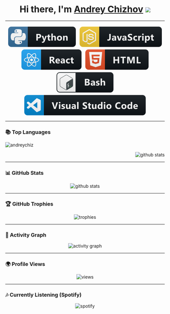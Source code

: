 <div align="center">
   <h1>Hi there, I'm <a href="https://github.com/AndreyChiz">Andrey Chizhov</a> 
   <img src="https://media.giphy.com/media/hvRJCLFzcasrR4ia7z/giphy.gif" width="25px"> </h1>
</div>

---

<p align="center">
  <img src="https://raw.githubusercontent.com/8bithemant/8bithemant/master/svg/dev/languages/python.svg" alt="python" style="vertical-align:top; margin:4px">
  <img src="https://raw.githubusercontent.com/8bithemant/8bithemant/master/svg/dev/languages/js.svg" alt="js" style="vertical-align:top; margin:4px">
  <img src="https://raw.githubusercontent.com/8bithemant/8bithemant/master/svg/dev/frameworks/react.svg" alt="react" style="vertical-align:top; margin:4px">
  <img src="https://raw.githubusercontent.com/8bithemant/8bithemant/master/svg/dev/languages/html.svg" alt="html" style="vertical-align:top; margin:4px">    
  <img src="https://raw.githubusercontent.com/8bithemant/8bithemant/master/svg/dev/tools/bash.svg" alt="bash" style="vertical-align:top; margin:4px">
  <img src="https://raw.githubusercontent.com/8bithemant/8bithemant/master/svg/dev/tools/visualstudio_code.svg" alt="vscode" style="vertical-align:top; margin:4px">
</p>

---

### 📚 Top Languages
<p align="left">
  <img src="https://github-readme-stats.vercel.app/api/top-langs?username=andreychiz&show_icons=true&locale=en&layout=compact&theme=tokyonight" alt="andreychiz" />
</p>
<p align="right">
  <img src="https://github-readme-stats.vercel.app/api?username=andreychiz&show_icons=true&theme=tokyonight&hide_title=true" alt="github stats" />
</p>

---

### 📊 GitHub Stats
<p align="center">
  <img src="https://github-readme-stats.vercel.app/api?username=andreychiz&show_icons=true&theme=tokyonight&hide_title=true" alt="github stats" />
</p>

---

### 🏆 GitHub Trophies
<p align="center">
  <img src="https://github-profile-trophy.vercel.app/?username=andreychiz&theme=tokyonight&no-frame=true&margin-w=5" alt="trophies"/>
</p>

---

### 🌟 Activity Graph
<p align="center">
  <img src="https://github-readme-activity-graph.vercel.app/graph?username=andreychiz&theme=react-dark&area=true" alt="activity graph" />
</p>

---

### 🌍 Profile Views
<p align="center">
  <img src="https://komarev.com/ghpvc/?username=andreychiz&label=Profile%20views&color=0e75b6&style=flat" alt="views"/>
</p>

---

### 🎶 Currently Listening (Spotify)
<p align="center">
  <img src="https://spotify-github-profile.vercel.app/api/view?uid=31c3tj7ph54yykdw7bkm72lxq5qe&cover_image=true&theme=default&show_offline=false&background_color=121212&interchange=true" alt="spotify"/>
</p>
